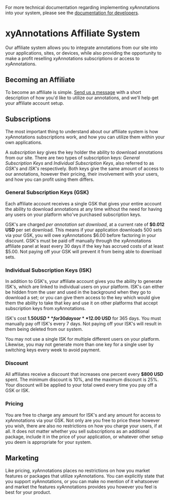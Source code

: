 For more technical documentation regarding implementing xyAnnotations into your system, please see the [documentation for developers](https://github.com/Xyfir/Documentation/blob/master/xyfir-annotations/developers.md).

# xyAnnotations Affiliate System

Our affiliate system allows you to integrate annotations from our site into your applications, sites, or devices, while also providing the opportunity to make a profit reselling xyAnnotations subscriptions or access to xyAnnotations.

## Becoming an Affiliate

To become an affiliate is simple. [Send us a message](https://www.xyfir.com/contact) with a short description of how you'd like to utilize our annotations, and we'll help get your affiliate account setup.

## Subscriptions

The most important thing to understand about our affiliate system is how xyAnnotations subscriptions work, and how you can utilize them within your own applications.

A *subscription key* gives the key holder the ability to download annotations from our site. There are two types of subscription keys: *General Subscription Keys* and *Individual Subscription Keys*, also referred to as *GSK's* and *ISK's* respectively. Both keys give the same amount of access to our annotations, however their pricing, their involvement with your users, and how you can profit using them differs.

### General Subscription Keys (GSK)

Each affiliate account receives a single GSK that gives your entire account the ability to download annotations at any time without the need for having any users on your platform who've purchased subscription keys.

GSK's are charged *per annotation set download*, at a current rate of **$0.012 USD** per set download. This means if your application downloads 500 sets via your GSK, you will owe xyAnnotations $6.00 before factoring in your discount. GSK's must be paid off manually through the xyAnnotations affiliate panel at least every 30 days if the key has accrued costs of at least $5.00. Not paying off your GSK will prevent it from being able to download sets.

### Individual Subscription Keys (ISK)

In addition to GSK's, your affiliate account gives you the ability to generate ISK's, which are linked to individual users on your platform. ISK's can either be hidden from the user and used in the background when they go to download a set; or you can give them access to the key which would give them the ability to take that key and use it on other platforms that accept subscription keys from xyAnnotations.

ISK's cost **$1.50 USD** for 30 days or **$12.00 USD** for 365 days. You must manually pay off ISK's every 7 days. Not paying off your ISK's will result in them being deleted from our system.

You may not use a single ISK for multiple different users on your platform. Likewise, you may not generate more than one key for a single user by switching keys every week to avoid payment.

### Discount

All affiliates receive a discount that increases one percent every **$800 USD** spent. The minimum discount is 10%, and the maximum discount is 25%. Your discount will be applied to your total owed every time you pay off a GSK or ISK.

### Pricing

You are free to charge any amount for ISK's and any amount for access to xyAnnotations via your GSK. Not only are you free to price these however you wish, there are also no restrictions on how you charge your users, if at all. It does not matter whether you sell subscriptions as an additional package, include it in the price of your application, or whatever other setup you deem is appropriate for your system.

## Marketing

Like pricing, xyAnnotations places no restrictions on how you market features or packages that utilize xyAnnotations. You can explicitly state that you support xyAnnotations, or you can make no mention of it whatsoever and market the features xyAnnotations provides you however you feel is best for your product.